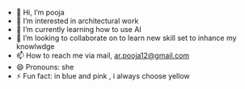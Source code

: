 - 👋 Hi, I’m pooja
- 👀 I’m interested in architectural work
- 🌱 I’m currently learning how to use AI
- 💞️ I’m looking to collaborate on to learn new skill set to inhance my knowlwdge
- 📫 How to reach me via mail, ar.pooja12@gmail.com
- 😄 Pronouns: she
- ⚡ Fun fact: in blue and pink , i always choose yellow

<!---
arpooja12/arpooja12 is a ✨ special ✨ repository because its `README.md` (this file) appears on your GitHub profile.
You can click the Preview link to take a look at your changes.
--->
